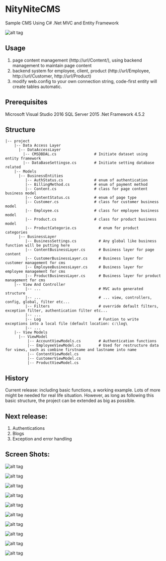 # NityNiteCMS
Sample CMS Using C# .Net MVC and Entity Framework

![alt tag](https://cloud.githubusercontent.com/assets/26331976/23884101/1da7bbd4-0841-11e7-9a9c-28b9f71cef66.gif)


## Usage
1. page content management (http://url/Content/), using backend management to maintain page content
2. backend system for employee, client, product (http://url/Employee, http://url/Customer, http://url/Product)
3. modify web.config to your own connection string, code-first entity will create tables automatic.

## Prerequisites
Microsoft Visual Studio 2016
SQL Server 2015
.Net Framework 4.5.2

## Structure
<!-- language:console -->

    |-- project
        |-- Data Access Layer
          |-- DataAccessLayer
            |-- CMSDBDAL.cs                 # Initiate dataset using entity framework
            |-- DataBaseSettingse.cs        # Initiate setting database related
        |-- Models
          |-- BusinessEntities
             |-- AuthStatus.cs              # enum of authentication
             |-- BillingMethod.cs           # enum of payment method
             |-- Content.cs                 # class for page content business model
             |-- ContentStatus.cs           # enum of page type
             |-- Customer.cs                # class for customer business model
             |-- Employee.cs                # class for employee business model
             |-- Product.cs                 # class for product business model
             |-- ProductCategorie.cs          # enum for product categories
          |-- BusinessLayer
             |-- BusinessSettings.cs          # Any global like business function will be putting here
             |-- ContentBusinessLayer.cs      # Business layer for page content
             |-- CustomerBusinessLayer.cs     # Business layer for customer management for cms
             |-- EmployeeBusinessLayer.cs     # Business layer for employee management for cms
             |-- ProductBusinessLayer.cs      # Business layer for product management for cms
        |-- View And Controller
             |-- ...                          # MVC auto generated structure
             |-- ...                          # ... view, controllers, config, global, filter etc...
             |-- Filters                      # override default filters, exception filter, authentication filter etc...
             |-- ...
             |-- Log                          # Funtion to write exceptions into a local file (default location: c:\log\
             |-- ...
        |-- View Models
          |-- ViewModel
              |-- AccountViewModels.cs        # Authentication functions
              |-- EmployeeViewModel.cs        # Used for restructure data for views, such as combine firstname and lastname into name
              |-- ContentViewModel.cs         
              |-- CustomerViewModel.cs        
              |-- ProductViewModel.cs         

## History
Current release: including basic functions, a working example. Lots of more might be needed for real life situation. However, as long as following this basic structure, the project can be extended as big as possible.

## Next release:
1. Authentications
2. Blogs
3. Exception and error handling

## Screen Shots:


![alt tag](https://cloud.githubusercontent.com/assets/26331976/23883920/32c23e1e-0840-11e7-8371-37a18fe93e2c.jpg)


![alt tag](https://cloud.githubusercontent.com/assets/26331976/23883933/3ef2a570-0840-11e7-9a6e-8945763d0486.jpg)


![alt tag](https://cloud.githubusercontent.com/assets/26331976/23883937/41ec678e-0840-11e7-8a54-fa8b592a0e31.jpg)


![alt tag](https://cloud.githubusercontent.com/assets/26331976/23883944/4b550a4c-0840-11e7-8aa5-d2a1c6902c73.jpg)


![alt tag](https://cloud.githubusercontent.com/assets/26331976/23883954/53dba3f6-0840-11e7-8123-1d48c5ae24cd.jpg)


![alt tag](https://cloud.githubusercontent.com/assets/26331976/23883958/56781a22-0840-11e7-87e2-af4b96c2b211.jpg)


![alt tag](https://cloud.githubusercontent.com/assets/26331976/23883961/5826cada-0840-11e7-8501-c994d9793801.jpg)


![alt tag](https://cloud.githubusercontent.com/assets/26331976/23883966/5f16e064-0840-11e7-8fd7-6f7157ddf3a4.jpg)


![alt tag](https://cloud.githubusercontent.com/assets/26331976/23883968/613dd3ac-0840-11e7-9869-c3afeb7eb8aa.jpg)


![alt tag](https://cloud.githubusercontent.com/assets/26331976/23883972/6583c5a2-0840-11e7-8aa0-0c8d240a1304.jpg)
